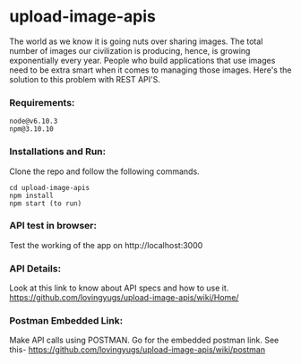 # upload-image-apis
The world as we know it is going nuts over sharing images. The total number of images our civilization is producing, hence, is growing exponentially every year. People who build applications that use images need to be extra smart when it comes to managing those images.  Here's the solution to this problem with REST API'S.

### Requirements:
```
node@v6.10.3
npm@3.10.10
```
### Installations and Run:
Clone the repo and follow the following commands.
```
cd upload-image-apis
npm install
npm start (to run)
```
### API test in browser:
Test the working of the app on http://localhost:3000

### API Details:
Look at this link to know about API specs and how to use it. https://github.com/lovingyugs/upload-image-apis/wiki/Home/

### Postman Embedded Link:
Make API calls using POSTMAN. Go for the embedded postman link. See this- https://github.com/lovingyugs/upload-image-apis/wiki/postman
